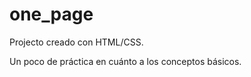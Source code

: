# one_page

Projecto creado con HTML/CSS. 

Un poco de práctica en cuánto a los conceptos básicos. 
